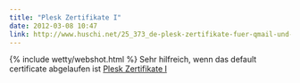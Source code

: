 ```yaml
---
title: "Plesk Zertifikate I"
date: 2012-03-08 10:47
link: http://www.huschi.net/25_373_de-plesk-zertifikate-fuer-qmail-und-courier-setzten.html
---
```

{% include wetty/webshot.html %} Sehr hilfreich, wenn das default certificate abgelaufen ist
[Plesk Zertifikate I](http://www.huschi.net/25_373_de-plesk-zertifikate-fuer-qmail-und-courier-setzten.html)